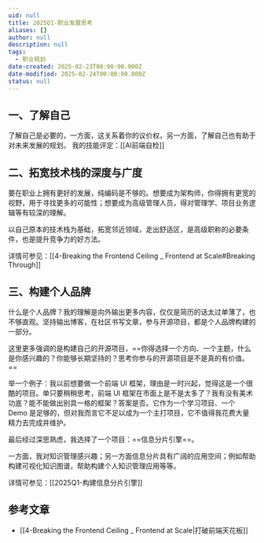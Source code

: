 ```yaml
---
uid: null
title: 2025Q1-职业发展思考
aliases: []
author: null
description: null
tags:
  - 职业规划
date-created: 2025-02-23T00:00:00.000Z
date-modified: 2025-02-24T00:00:00.000Z
status: null
---
```


## 一、了解自己

了解自己是必要的，一方面，这关系着你的议价权，另一方面，了解自己也有助于对未来发展的规划。
我的技能评定：[[AI前端自检]]

## 二、拓宽技术栈的深度与广度

要在职业上拥有更好的发展，纯编码是不够的。想要成为架构师，你得拥有更宽的视野，用于寻找更多的可能性；想要成为高级管理人员，得对管理学、项目业务逻辑等有较深的理解。

以自己原本的技术栈为基础，拓宽邻近领域，走出舒适区，是高级职称的必要条件，也是提升竞争力的好方法。

详情可参见：[[4-Breaking the Frontend Ceiling _ Frontend at Scale#Breaking Through]]

## 三、构建个人品牌

什么是个人品牌？我的理解是向外输出更多内容，仅仅是简历的话太过单薄了，也不够直观。坚持输出博客，在社区书写文章，参与开源项目，都是个人品牌构建的一部分。

这里更多强调的是构建自己的开源项目，==你得选择一个方向、一个主题，什么是你感兴趣的？你能够长期坚持的？思考你参与的开源项目是不是真的有价值。==

举一个例子：我以前想要做一个前端 UI 框架，理由是一时兴起，觉得这是一个很酷的项目。单只要稍稍思考，前端 UI 框架在市面上是不是太多了？我有没有美术功底？能不能做出别具一格的框架？答案是否。它作为一个学习项目、一个 Demo 是足够的，但对我而言它不足以成为一个主打项目，它不值得我花费大量精力去完成并维护。

最后经过深思熟虑，我选择了一个项目：==信息分片引擎==。

一方面，我对知识管理感兴趣；另一方面信息分片具有广阔的应用空间；例如帮助构建可视化知识图谱，帮助构建个人知识管理应用等等。

详情可参见：[[2025Q1-构建信息分片引擎]]

## 参考文章

- [[4-Breaking the Frontend Ceiling _ Frontend at Scale|打破前端天花板]]
